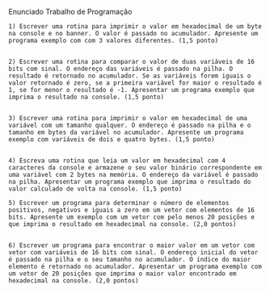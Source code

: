 Enunciado Trabalho de Programação

    1) Escrever uma rotina para imprimir o valor em hexadecimal de um byte na console e no banner. O valor é passado no acumulador. Apresente um programa exemplo com com 3 valores diferentes. (1,5 ponto)


    2) Escrever uma rotina para comparar o valor de duas variáveis de 16 bits com sinal. O endereço das variáveis é passado na pilha. O resultado é retornado no acumulador. Se as variáveis forem iguais o valor retornado é zero, se a primeira variável for maior o resultado é 1, se for menor o resultado é -1. Apresentar um programa exemplo que imprima o resultado na console. (1,5 ponto)


    3) Escrever uma rotina para imprimir o valor em hexadecimal de uma variável com um tamanho qualquer. O endereço é passado na pilha e o tamanho em bytes da variável no acumulador. Apresente um programa exemplo com variáveis de dois e quatro bytes. (1,5 ponto) 


    4) Escreva uma rotina que leia um valor em hexadecimal com 4 caracteres da console e armazene o seu valor binário correspondente em uma variável com 2 bytes na memória. O endereço da variável é passado na pilha. Apresentar um programa exemplo que imprima o resultado do valor calculado de volta na console. (1,5 ponto)

    5) Escrever um programa para determinar o número de elementos positivos, negativos e iguais a zero em um vetor com elementos de 16 bits. Apresente um exemplo com um vetor com pelo menos 20 posições e que imprima o resultado em hexadecimal na console. (2,0 pontos)


    6) Escrever um programa para encontrar o maior valor em um vetor com vetor com variáveis de 16 bits com sinal. O endereço inicial do vetor é passado na pilha e o seu tamanho no acumulador. O índice do maior elemento é retornado no acumulador. Apresentar um programa exemplo com um vetor de 20 posições que imprima o maior valor encontrado em hexadecimal na console. (2,0 pontos)

